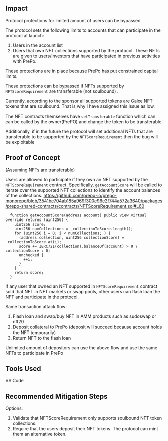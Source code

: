 ## Impact
Protocol protections for limited amount of users can be bypassed

The protocol sets the following limits to accounts that can participate in the protocol at launch:
1. Users in the account list
2. Users that own NFT collections supported by the protocol. These NFTs are given to users/investors that have participated in previous activities with PrePo.

These protections are in place because PrePo has put constrained capital limits.

These protections can be bypassed if NFTs supported by `NFTScoreRequirement` are transferable (not soulbound) .

Currently, according to the sponsor all supported tokens are Galxe NFT tokens that are soulbound. That is why I have assigned this issue as low.

The NFT contracts themselves have `setTransferable` function which can can be called by the owner(PrePO) and change the token to be transferable.

Additionally, if in the future the protocol will set additional NFTs that are transferable to be supported by the `NFTScoreRequirement` then the bug will be exploitable

## Proof of Concept
(Assuming NFTs are transferable)

Users are allowed to participate if they own an NFT supported by the `NFTScoreRequirement` contract. 
Specifically, `getAccountScore` will be called to iterate over the supported NFT collections to identify the account balances of the collections.
https://github.com/prepo-io/prepo-monorepo/blob/3541bc704ab185a969f300e96e2f744a572a3640/packages/prepo-shared-contracts/contracts/NFTScoreRequirement.sol#L60
```
  function getAccountScore(address account) public view virtual override returns (uint256) {
    uint256 score;
    uint256 numCollections = _collectionToScore.length();
    for (uint256 i = 0; i < numCollections; ) {
      (address collection, uint256 collectionScore) = _collectionToScore.at(i);
      score += IERC721(collection).balanceOf(account) > 0 ? collectionScore : 0;
      unchecked {
        ++i;
      }
    }
    return score;
  }
```

If any user that owned an NFT supported in `NFTScoreRequirement` contract sold that NFT in NFT markets or swap pools, other users can flash loan the NFT and participate in the protocol.

Same transaction attack flow:
1. Flash loan and swap/buy NFT in AMM products such as sudoswap or nft20
2. Deposit collateral to PrePo (deposit will succeed because account holds the NFT temporarily)
3. Return NFT to the flash loan

Unlimited amount of depositors can use the above flow and use the same NFTs to participate in PrePo

## Tools Used

VS Code

## Recommended Mitigation Steps

Options:
1. Validate that NFTScoreRequirement only supports soulbound NFT token collections.
2. Require that the users deposit their NFT tokens. The protocol can mint them an alternative token.
